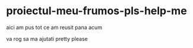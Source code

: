 # proiectul-meu-frumos-pls-help-me
aici am pus tot ce am reusit pana acum

va rog sa ma ajutati pretty please
